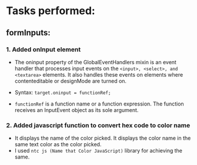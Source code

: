 # Tasks performed:
## formInputs:
### 1. Added onInput element

- The oninput property of the GlobalEventHandlers mixin is an event handler that processes input events on the ``` <input>, <select>, and <textarea> ``` elements. It also handles these events on elements where contenteditable or designMode are turned on. 

- Syntax: ```target.oninput = functionRef;```

- ```functionRef``` is a function name or a function expression. The function receives an InputEvent object as its sole argument.

### 2. Added javascript function to convert hex code to color name 

- It displays the name of the color picked. It displays the color name in the same text color as the color picked.
- I used ```ntc js (Name that Color JavaScript)``` library for achieving the same.